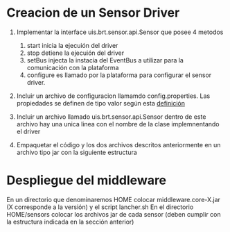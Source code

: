 ﻿# Creacion de un Sensor Driver


1. Implementar la interface uis.brt.sensor.api.Sensor que posee 4 metodos
   1. start inicia la ejecuión del driver
   2. stop detiene la ejecuión del driver
   3. setBus injecta la instacia del EventBus a utilizar para la comunicación con la plataforma
   4. configure es llamado por la plataforma para configurar el sensor driver. 
   
2. Incluir un archivo de configuracion llamamdo config.properties. Las propiedades se definen de tipo valor según esta [definición](https://en.wikipedia.org/wiki/.properties)
3. Incluir un archivo llamado uis.brt.sensor.api.Sensor dentro de este archivo hay una unica linea con el nombre de la clase implemnentando el driver
4. Empaquetar el código y los dos archivos descritos anteriormente en un archivo tipo jar con la siguiente estructura


# Despliegue del middleware

En un directorio que denominaremos HOME colocar middleware.core-X.jar (X corresponde a la versión) y el script lancher.sh
En el directorio HOME/sensors colocar los archivos jar de cada sensor (deben cumplir con la estructura indicada en la sección anterior)
